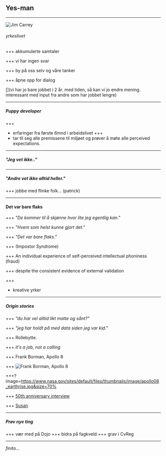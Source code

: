 ## Yes-man 
---
 
![Jim Carrey](https://cinemania-cdn.s3.amazonaws.com/wp-content/uploads/2015/02/jimcarrey-660x374.jpg)

###### yrkeslivet


+++
akkumulerte samtaler

+++ 
vi har ingen svar

+++
by på oss selv og våre tanker

+++
åpne opp for dialog

[](vi har jo bare jobbet i 2 år. med tiden, så kan vi jo endre mening. interessant med input fra andre som har jobbet lengre)



---
##### Puppy developer
+++
* erfaringer fra første 6mnd i arbeidslivet
+++
* tar til seg alle premissene til miljøet og prøver å møte alle perceived expectations. 
---

##### _"Jeg vet ikke.."_



---
##### _"Andre vet ikke alltid heller."_
+++
jobbe med flinke folk... (patrick)



---
#### Det var bare flaks

+++
_"De kommer til å skjønne hvor lite jeg egentlig kan."_

+++
_"Hvem som helst kunne gjort det."_

+++
_"Det var bare flaks."_


+++
(Impostor Syndrome) 

+++
An individual experience of self-perceived intellectual phoniness (fraud)

+++
despite the consistent evidence of external validation

+++
* kreative yrker


---
##### Origin stories

+++
_"du har vel alltid likt matte og sånt?"_

+++
_"jeg har holdt på med data siden jeg var kid."_

+++
Rollebytte. 

+++
_it's a job, not a calling_


+++
Frank Borman, Apollo 8

+++
![Frank Borman, Apollo 8](http://krtv.images.worldnow.com/images/14942254_G.jpg)

+++?image=https://www.nasa.gov/sites/default/files/thumbnails/image/apollo08_earthrise.jpg&size=70% 

+++
[50th anniversary interview](https://shortcut.thisamericanlife.org/#/share/655?_k=h2vdvf)

+++
[Susan](https://shortcut.thisamericanlife.org/#/share/655?_k=77oaex)


---

##### Prøv nye ting
+++
vær med på Dojo
+++ 
bidra på fagkveld
+++
grav i CvReg

---
_finito..._
